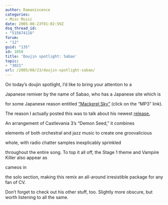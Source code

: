 ```yaml
---
author: Ramaniscence
categories:
- Misc Music
date: 2005-08-23T01:02:59Z
dsq_thread_id:
- "515674116"
forum:
- "12"
guid: "135"
id: 1058
title: 'Doujin spotlight: Sabao'
topic:
- "3021"
url: /2005/08/23/doujin-spotlight-sabao/
---
```


On today&#8217;s doujin spotlight, I&#8217;d like to bring your attention to a
  
Japanese remixer by the name of Sabao, who has a Japanese site which is
  
for some Japanese reason entitled <a href="http://sabao.hp.infoseek.co.jp/" target="_blank">&#8220;Mackerel Sky&#8221;</a> (click on the &#8220;MP3&#8221; link).
  
The reason I actually posted this was to talk about his newest <a href="http://sabao.hp.infoseek.co.jp/mp3.htm" target="_blank">release.</a>
  
An arrangement of Castlevania 3&#8217;s &#8220;Demon Seed,&#8221; it combines
  
elements of both orchestral and jazz music to create one groovalicious
  
whole, with radio chatter samples inexplicably sprinkled
  
throughout the entire song. To top it all off, the Stage 1 theme and Vampire Killer also appear as
  
cameos in
  
the solo section, making this remix an all-around irresistible package for any fan of CV.

Don&#8217;t forget to check out his other stuff, too. Slightly more obscure, but worth listening to all the same.